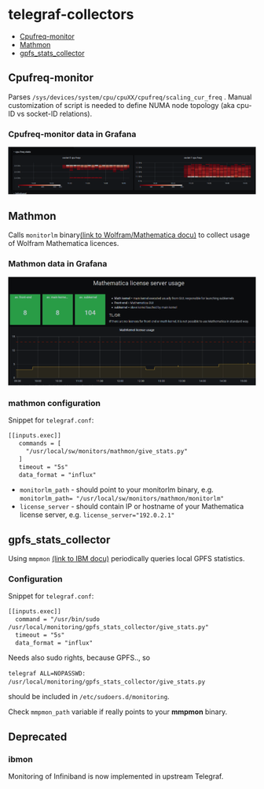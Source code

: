 # telegraf-collectors

* [Cpufreq-monitor](https://github.com/jose-d/telegraf-collectors/blob/master/README.md#cpufreq-monitor)
* [Mathmon](https://github.com/jose-d/telegraf-collectors/blob/master/README.md#mathmon)
* [gpfs_stats_collector](https://github.com/jose-d/telegraf-collectors/blob/master/README.md#gpfs_stats_collector)

## Cpufreq-monitor

Parses `/sys/devices/system/cpu/cpuXX/cpufreq/scaling_cur_freq` . Manual customization of script is needed to define NUMA node topology (aka cpu-ID vs socket-ID relations).


### Cpufreq-monitor data in Grafana

![Grafana visualization of cpufreq-monitor data](
https://github.com/jose-d/telegraf-collectors/raw/master/.docu/Screenshot_2020-07-15%20node%20details%20-%20Grafana.png)

## Mathmon

Calls ```monitorlm``` binary[(link to Wolfram/Mathematica docu)](https://reference.wolfram.com/language/tutorial/MonitoringMathLM.html) to collect usage of Wolfram Mathematica licences.

### Mathmon data in Grafana

![Grafana visualisation of Mathmon data](
https://github.com/jose-d/telegraf-collectors/raw/master/.docu/Screenshot_2020-07-15%20Mathematica%20license%20usage%20-%20Grafana.png)

### mathmon configuration

Snippet for ```telegraf.conf```:

```
[[inputs.exec]]
   commands = [
     "/usr/local/sw/monitors/mathmon/give_stats.py"
   ]
   timeout = "5s"
   data_format = "influx"
```

* ```monitorlm_path``` - should point to your monitorlm binary, e.g. ```monitorlm_path= "/usr/local/sw/monitors/mathmon/monitorlm"```
* ```license_server``` - should contain IP or hostname of your Mathematica license server, e.g. ```license_server="192.0.2.1"```



## gpfs_stats_collector

Using ```mmpmon``` [(link to IBM docu)](https://www.ibm.com/support/knowledgecenter/en/STXKQY_5.0.1/com.ibm.spectrum.scale.v5r01.doc/bl1adv_mmpmonch.htm) periodically queries local GPFS statistics.

### Configuration

Snippet for ```telegraf.conf```:

```
[[inputs.exec]]
  command = "/usr/bin/sudo /usr/local/monitoring/gpfs_stats_collector/give_stats.py"
  timeout = "5s"
  data_format = "influx"
```

Needs also sudo rights, because GPFS.., so 

```telegraf ALL=NOPASSWD: /usr/local/monitoring/gpfs_stats_collector/give_stats.py```

should be included in ```/etc/sudoers.d/monitoring```.

Check ```mmpmon_path``` variable if really points to your **mmpmon** binary.

## Deprecated

### ibmon

Monitoring of Infiniband is now implemented in upstream Telegraf.

